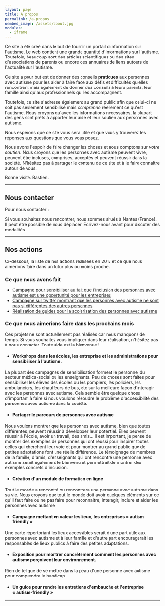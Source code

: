 ```yaml
---
layout: page
title: À propos
permalink: /a-propos
oembed_image: /assets/about.jpg
modules:
  - iframe
---
```


<amp-img class="left" width="250" height="176" src="/assets/about.jpg" alt="About us"></amp-img>

Ce site a été créé dans le but de fournir un portail d'information sur l'autisme.
Le web contient une grande quantité d'informations sur l'autisme.
Toutefois, beaucoup sont des articles scientifiques ou des sites d'associations de parents ou encore
des annuaires de liens autours de l'actualité sur l'autisme.

Ce site a pour but est de donner des conseils **pratiques** aux personnes avec autisme pour les aider à faire face aux défis
et difficultés qu'elles rencontrent
mais également de donner des conseils à leurs parents, leur famille ainsi qu'aux professionnels qui les accompagnent.

Toutefois, ce site s'adresse également au grand public afin que celui-ci ne soit pas seulement sensibilisé mais *comprenne* réellement ce qu'est l'autisme.
Nous croyons qu'avec les informations nécessaires, la plupart des gens sont prêts à apporter leur aide et leur soutien aux personnes avec autisme.

Nous espérons que ce site vous sera utile et que vous y trouverez les réponses aux questions que vous vous posez.

Nous avons l'espoir de faire changer les choses et nous comptons sur *votre soutien*.
Nous croyons que les personnes avec autisme peuvent vivre, peuvent être incluses, comprises, acceptés et peuvent réussir dans la société.
N'hésitez pas à partager le contenu de ce site et à le faire connaître autour de vous.


Bonne visite. Bastien.

---

## Nous contacter

Pour nous contacter&nbsp;: 

<div class="center">
 <amp-iframe width="300" height="50" sandbox="allow-scripts" src="/html/email.html"></amp-iframe>
</div>



Si vous souhaitez nous rencontrer, nous sommes situés à Nantes (France). Il peut être possible de nous déplacer. Écrivez-nous avant pour discuter des modalités.

---

## Nos actions

Ci-dessous, la liste de nos actions réalisées en 2017 et ce que nous aimerions faire dans un futur plus ou moins proche.

### Ce que nous avons fait

  - [Campagne pour sensibiliser au fait que l'inclusion des personnes avec autisme est une opportunité pour les entreprises](https://autisme.github.io/construire-une-societe-inclusive/)
  - [Campagne sur twitter montrant que les personnes avec autisme ne sont pas si différentes des autres personnes](https://twitter.com/BastienBConfais/media)
  - [Réalisation de guides pour la scolarisation des personnes avec autisme](https://autisme.github.io/guides-inclusion-scolaire)

### Ce que nous aimerions faire dans les prochains mois

Ces projets ne sont actuellement pas réalisés car nous manquons de temps.
Si vous souhaitez vous impliquer dans leur réalisation, n'hésitez pas à nous contacter. Toute aide est la bienvenue&nbsp;!

  - #### Workshops dans les écoles, les entreprise et les administrations pour sensibiliser à l'autisme.
La plupart des campagnes de sensibilisation forment le personnel du secteur médica-social ou les enseignants. Peu de choses sont faites pour sensibiliser les élèves des écoles ou les pompiers, les policiers, les ambulanciers, les chauffeurs de bus, etc
sur la meilleure façon d'interagir avec les personnes avec autisme. Cela semble être quelque chose d'important à faire si nous voulons résoudre le problème d'accessibilité des personnes avec autisme dans la société.

  - #### Partager le parcours de personnes avec autisme
Nous voulons montrer que les personnes avec autisme, bien que toutes différentes, peuvent réussir à développer leur potentiel. Elles peuvent réussir à l'école, avoir un travail, des amis…
Il est important, je pense de montrer des exemples de personnes qui ont réussi pour inspirer toutes celles qui cherchent leur voie et pour montrer au grand public que de petites adaptations font une réelle différence.
Le témoignage de membres de la famille, d'amis, d'enseignants qui ont rencontré une personne avec autisme serait également le  bienvenu et permettrait de montrer des exemples concrets d'inclusion.

  - #### Création d'un module de formation en ligne
Tout le monde a rencontré ou rencontrera une personne avec autisme dans sa vie. Nous croyons que tout le monde doit avoir quelques éléments sur ce qu'il faut faire ou ne pas faire pour reconnaitre, interagir, inclure et aider les personnes avec autisme.

  - #### Campagne mettant en valeur les lieux, les entreprises «&nbsp;autism friendly&nbsp;»
Une carte répertoriant les lieux accessibles serait d'une part utile aux personnes avec autisme et à leur famille et d'autre part 
encouragerait les responsables de lieux publics à faire des petites adaptations. 

  - #### Exposition pour montrer concrètement comment les personnes avec autisme perçoivent leur environnement.
Rien de tel que de se mettre dans la peau d'une personne avec autisme pour comprendre le handicap. 

  - #### Un guide pour rendre les entretiens d'embauche et l'entreprise «&nbsp;autism-friendly&nbsp;»

---
